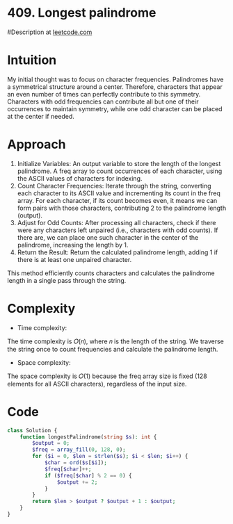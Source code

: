 # 409. Longest palindrome
#Description at [leetcode.com](https://leetcode.com/problems/longest-palindrome/description/)

# Intuition
My initial thought was to focus on character frequencies. Palindromes have a symmetrical structure around a center. 
Therefore, characters that appear an even number of times can perfectly contribute to this symmetry. Characters with odd 
frequencies can contribute all but one of their occurrences to maintain symmetry, while one odd character can be placed 
at the center if needed.

# Approach
1. Initialize Variables: An output variable to store the length of the longest palindrome. A freq array to count 
   occurrences of each character, using the ASCII values of characters for indexing.
2. Count Character Frequencies: Iterate through the string, converting each character to its ASCII value and 
   incrementing its count in the freq array. For each character, if its count becomes even, it means we can form pairs 
   with those characters, contributing 2 to the palindrome length (output).
3. Adjust for Odd Counts: After processing all characters, check if there were any characters left unpaired (i.e., 
   characters with odd counts). If there are, we can place one such character in the center of the palindrome, 
   increasing the length by 1.
4. Return the Result: Return the calculated palindrome length, adding 1 if there is at least one unpaired character.

This method efficiently counts characters and calculates the palindrome length in a single pass through the string.

# Complexity
- Time complexity:

The time complexity is 𝑂(𝑛), where 𝑛 is the length of the string. We traverse the string once to count frequencies and 
calculate the palindrome length.

- Space complexity:

The space complexity is 𝑂(1) because the freq array size is fixed (128 elements for all ASCII characters), regardless 
of the input size.

# Code
```php
class Solution {
    function longestPalindrome(string $s): int {
        $output = 0;
        $freq = array_fill(0, 128, 0);
        for ($i = 0, $len = strlen($s); $i < $len; $i++) {
            $char = ord($s[$i]);
            $freq[$char]++;
            if ($freq[$char] % 2 == 0) {
                $output += 2;
            }
        }
        return $len > $output ? $output + 1 : $output;
    }
}
```